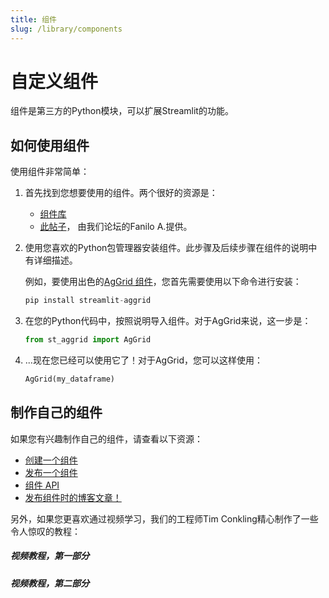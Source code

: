 ```yaml
---
title: 组件
slug: /library/components
---
```


# 自定义组件

组件是第三方的Python模块，可以扩展Streamlit的功能。

## 如何使用组件

使用组件非常简单：

1. 首先找到您想要使用的组件。两个很好的资源是：

   - [组件库](https://streamlit.io/components)
   - [此帖子](https://discuss.streamlit.io/t/streamlit-components-community-tracker/4634)，
     由我们论坛的Fanilo A.提供。

2. 使用您喜欢的Python包管理器安装组件。此步骤及后续步骤在组件的说明中有详细描述。

   例如，要使用出色的[AgGrid
   组件](https://github.com/PablocFonseca/streamlit-aggrid)，您首先需要使用以下命令进行安装：

   ```python
   pip install streamlit-aggrid
   ```

3. 在您的Python代码中，按照说明导入组件。对于AgGrid来说，这一步是：

   ```python
   from st_aggrid import AgGrid
   ```

4. ...现在您已经可以使用它了！对于AgGrid，您可以这样使用：

   ```python
   AgGrid(my_dataframe)
   ```

## 制作自己的组件

如果您有兴趣制作自己的组件，请查看以下资源：

- [创建一个组件](/library/components/create)
- [发布一个组件](/library/components/publish)
- [组件 API](/library/components/components-api)
- [发布组件时的博客文章！](https://blog.streamlit.io/introducing-streamlit-components/)

另外，如果您更喜欢通过视频学习，我们的工程师Tim Conkling精心制作了一些令人惊叹的教程：

##### 视频教程，第一部分

<YouTube videoId="BuD3gILJW-Q" />

##### 视频教程，第二部分

<YouTube videoId="QjccJl_7Jco" />
